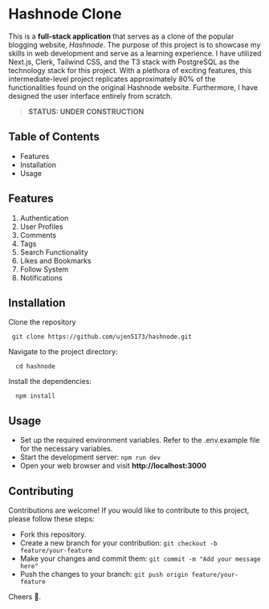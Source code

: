 
# Hashnode Clone
This is a **full-stack application** that serves as a clone of the popular blogging website, _Hashnode_. The purpose of this project is to showcase my skills in web development and serve as a learning experience. I have utilized Next.js, Clerk, Tailwind CSS, and the T3 stack with PostgreSQL as the technology stack for this project. With a plethora of exciting features, this intermediate-level project replicates approximately 80% of the functionalities found on the original Hashnode website. Furthermore, I have designed the user interface entirely from scratch.  
  
> **STATUS: UNDER CONSTRUCTION**
  
## Table of Contents
- Features
- Installation
- Usage

## Features
1. Authentication
2. User Profiles
3. Comments
4. Tags
5. Search Functionality
6. Likes and Bookmarks
7. Follow System
8. Notifications

## Installation
Clone the repository
```
 git clone https://github.com/ujen5173/hashnode.git  
```
Navigate to the project directory:
```
  cd hashnode
```
Install the dependencies: 
```
  npm install
```  

## Usage
- Set up the required environment variables. Refer to the .env.example file for the necessary variables.
- Start the development server: `npm run dev`
- Open your web browser and visit **http://localhost:3000**

## Contributing
Contributions are welcome! If you would like to contribute to this project, please follow these steps:
- Fork this repository.
- Create a new branch for your contribution: `git checkout -b feature/your-feature`
- Make your changes and commit them: `git commit -m "Add your message here"`
- Push the changes to your branch: `git push origin feature/your-feature`

Cheers 🍻.
